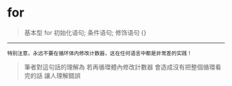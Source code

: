 # for 

> 基本型
> for 初始化语句; 条件语句; 修饰语句 {}

---

`特别注意，永远不要在循环体内修改计数器，这在任何语言中都是非常差的实践！`
> 筆者對這句話的理解為 若再循環體內修改計數器 會造成沒有把整個循環看完的話 讓人理解錯誤